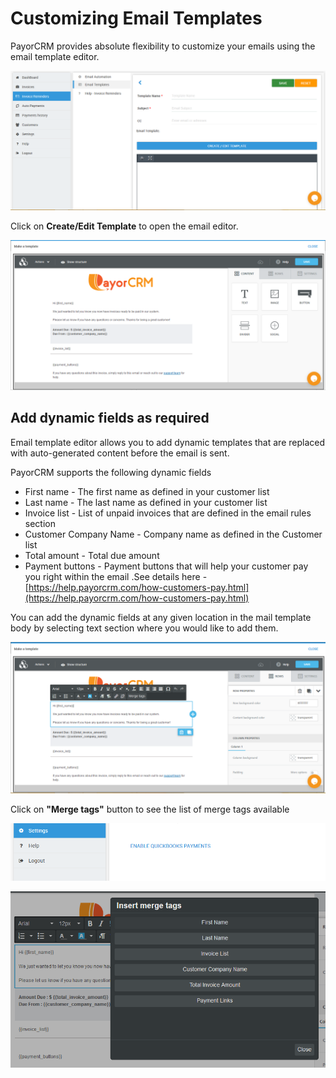 # Customizing Email Templates

PayorCRM provides absolute flexibility to customize your emails using the email template editor.

![](../.gitbook/assets/image%20%2825%29.png)

Click on **Create/Edit Template** to open the email editor. 

![](../.gitbook/assets/image%20%2829%29.png)

## Add dynamic fields as required

Email template editor allows you to add dynamic templates that are replaced with auto-generated content before the email is sent.

PayorCRM supports the following dynamic fields

* First name - The first name as defined in your customer list
* Last name - The last name as defined in your customer list
* Invoice list - List of unpaid invoices that are defined in the email rules section
* Customer Company Name - Company name as defined in the Customer list
* Total amount  - Total due amount 
* Payment buttons - Payment buttons that will help your customer pay you right within the email .See details here - [https://help.payorcrm.com/how-customers-pay.html](https://help.payorcrm.com/how-customers-pay.html)

You can add the dynamic fields at any given location in the mail template body by selecting text section where you would like to add them.

![](../.gitbook/assets/image%20%2823%29.png)



Click on **"Merge tags"** button to see the list of merge tags available



![](../.gitbook/assets/image%20%288%29.png)

![](../.gitbook/assets/image%20%286%29.png)



